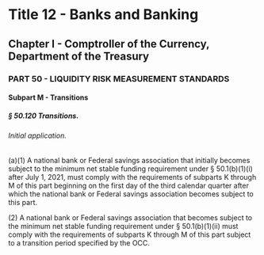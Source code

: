 
# Title 12 - Banks and Banking
## Chapter I - Comptroller of the Currency, Department of the Treasury
### PART 50 - LIQUIDITY RISK MEASUREMENT STANDARDS
#### Subpart M - Transitions
##### § 50.120 Transitions.
###### Initial application.

(a)(1) A national bank or Federal savings association that initially becomes subject to the minimum net stable funding requirement under § 50.1(b)(1)(i) after July 1, 2021, must comply with the requirements of subparts K through M of this part beginning on the first day of the third calendar quarter after which the national bank or Federal savings association becomes subject to this part.

(2) A national bank or Federal savings association that becomes subject to the minimum net stable funding requirement under § 50.1(b)(1)(ii) must comply with the requirements of subparts K through M of this part subject to a transition period specified by the OCC.
